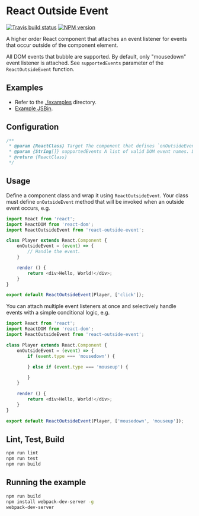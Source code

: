 # React Outside Event

[![Travis build status](http://img.shields.io/travis/gajus/react-outside-event/master.svg?style=flat)](https://travis-ci.org/gajus/react-outside-event)
[![NPM version](http://img.shields.io/npm/v/react-outside-event.svg?style=flat)](https://www.npmjs.org/package/react-outside-event)

A higher order React component that attaches an event listener for events that occur outside of the component element.

All DOM events that bubble are supported. By default, only "mousedown" event listener is attached. See `supportedEvents` parameter of the `ReactOutsideEvent` function.

## Examples

* Refer to the [./examples](./examples) directory.
* [Example JSBin](http://jsbin.com/zowupojoqo/1/edit?html,output).

## Configuration

```js
/**
 * @param {ReactClass} Target The component that defines `onOutsideEvent` handler.
 * @param {String[]} supportedEvents A list of valid DOM event names. Default: ['mousedown'].
 * @return {ReactClass}
 */
```

## Usage

Define a component class and wrap it using `ReactOutsideEvent`. Your class must define `onOutsideEvent` method that will be invoked when an outside event occurs, e.g.

```js
import React from 'react';
import ReactDOM from 'react-dom';
import ReactOutsideEvent from 'react-outside-event';

class Player extends React.Component {
    onOutsideEvent = (event) => {
        // Handle the event.
    }

    render () {
        return <div>Hello, World!</div>;
    }
}

export default ReactOutsideEvent(Player, ['click']);
```

You can attach multiple event listeners at once and selectively handle events with a simple conditional logic, e.g.

```js
import React from 'react';
import ReactDOM from 'react-dom';
import ReactOutsideEvent from 'react-outside-event';

class Player extends React.Component {
    onOutsideEvent = (event) => {
        if (event.type === 'mousedown') {

        } else if (event.type === 'mouseup') {

        }
    }

    render () {
        return <div>Hello, World!</div>;
    }
}

export default ReactOutsideEvent(Player, ['mousedown', 'mouseup']);
```

## Lint, Test, Build

```sh
npm run lint
npm run test
npm run build
```

## Running the example

```sh
npm run build
npm install webpack-dev-server -g
webpack-dev-server
```
